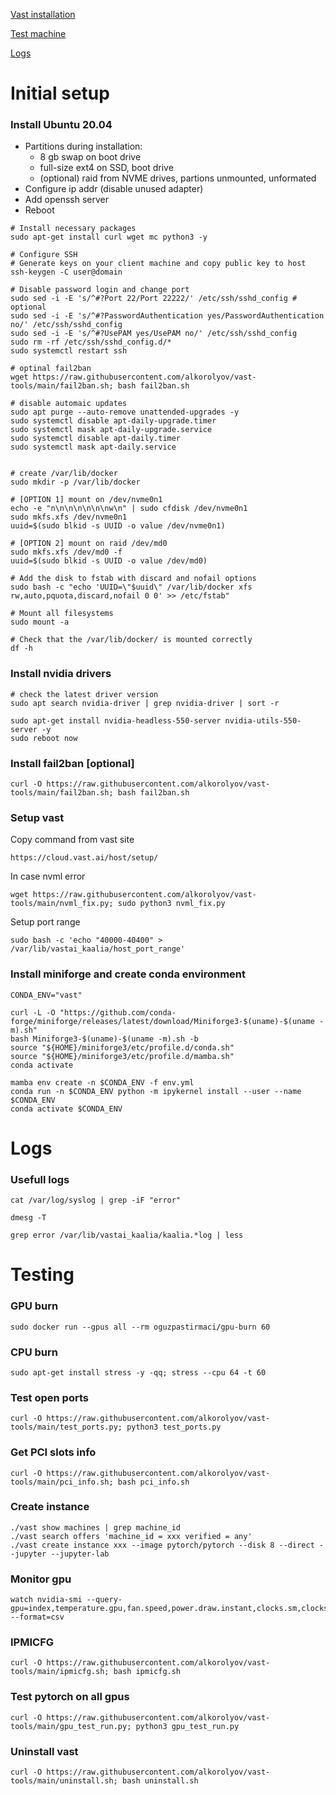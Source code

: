 [Vast installation](#initial-setup)

[Test machine](#testing)

[Logs](#logs)

# Initial setup

### Install Ubuntu 20.04

* Partitions during installation:
    - 8 gb swap on boot drive
    - full-size ext4 on SSD, boot drive
    - (optional) raid from NVME drives, partions unmounted, unformated
* Configure ip addr (disable unused adapter)
* Add openssh server
* Reboot

```
# Install necessary packages
sudo apt-get install curl wget mc python3 -y

# Configure SSH
# Generate keys on your client machine and copy public key to host
ssh-keygen -C user@domain

# Disable password login and change port
sudo sed -i -E 's/^#?Port 22/Port 22222/' /etc/ssh/sshd_config # optional
sudo sed -i -E 's/^#?PasswordAuthentication yes/PasswordAuthentication no/' /etc/ssh/sshd_config
sudo sed -i -E 's/^#?UsePAM yes/UsePAM no/' /etc/ssh/sshd_config
sudo rm -rf /etc/ssh/sshd_config.d/*
sudo systemctl restart ssh

# optinal fail2ban
wget https://raw.githubusercontent.com/alkorolyov/vast-tools/main/fail2ban.sh; bash fail2ban.sh

# disable automaic updates
sudo apt purge --auto-remove unattended-upgrades -y
sudo systemctl disable apt-daily-upgrade.timer
sudo systemctl mask apt-daily-upgrade.service 
sudo systemctl disable apt-daily.timer
sudo systemctl mask apt-daily.service


# create /var/lib/docker
sudo mkdir -p /var/lib/docker

# [OPTION 1] mount on /dev/nvme0n1
echo -e "n\n\n\n\n\n\nw\n" | sudo cfdisk /dev/nvme0n1
sudo mkfs.xfs /dev/nvme0n1
uuid=$(sudo blkid -s UUID -o value /dev/nvme0n1)

# [OPTION 2] mount on raid /dev/md0
sudo mkfs.xfs /dev/md0 -f
uuid=$(sudo blkid -s UUID -o value /dev/md0)

# Add the disk to fstab with discard and nofail options
sudo bash -c "echo 'UUID=\"$uuid\" /var/lib/docker xfs rw,auto,pquota,discard,nofail 0 0' >> /etc/fstab"

# Mount all filesystems
sudo mount -a

# Check that the /var/lib/docker/ is mounted correctly
df -h
```
  
### Install nvidia drivers
```
# check the latest driver version 
sudo apt search nvidia-driver | grep nvidia-driver | sort -r
```
```
sudo apt-get install nvidia-headless-550-server nvidia-utils-550-server -y
sudo reboot now
```

### Install fail2ban [optional]
```
curl -O https://raw.githubusercontent.com/alkorolyov/vast-tools/main/fail2ban.sh; bash fail2ban.sh
```

### Setup vast
Copy command from vast site
```
https://cloud.vast.ai/host/setup/
```

In case nvml error
```
wget https://raw.githubusercontent.com/alkorolyov/vast-tools/main/nvml_fix.py; sudo python3 nvml_fix.py
```

Setup port range
```
sudo bash -c 'echo "40000-40400" > /var/lib/vastai_kaalia/host_port_range'
```

### Install miniforge and create conda environment
```
CONDA_ENV="vast"

curl -L -O "https://github.com/conda-forge/miniforge/releases/latest/download/Miniforge3-$(uname)-$(uname -m).sh"
bash Miniforge3-$(uname)-$(uname -m).sh -b
source "${HOME}/miniforge3/etc/profile.d/conda.sh"
source "${HOME}/miniforge3/etc/profile.d/mamba.sh"
conda activate

mamba env create -n $CONDA_ENV -f env.yml
conda run -n $CONDA_ENV python -m ipykernel install --user --name $CONDA_ENV
conda activate $CONDA_ENV
```

# Logs

### Usefull logs
```
cat /var/log/syslog | grep -iF "error"
```
```
dmesg -T
```
```
grep error /var/lib/vastai_kaalia/kaalia.*log | less
```


# Testing

### GPU burn
```
sudo docker run --gpus all --rm oguzpastirmaci/gpu-burn 60
```

### CPU burn
```
sudo apt-get install stress -y -qq; stress --cpu 64 -t 60
```

### Test open ports
```
curl -O https://raw.githubusercontent.com/alkorolyov/vast-tools/main/test_ports.py; python3 test_ports.py
```

### Get PCI slots info
```
curl -O https://raw.githubusercontent.com/alkorolyov/vast-tools/main/pci_info.sh; bash pci_info.sh
```

### Create instance
```
./vast show machines | grep machine_id
./vast search offers 'machine_id = xxx verified = any'
./vast create instance xxx --image pytorch/pytorch --disk 8 --direct --jupyter --jupyter-lab
```

### Monitor gpu
```
watch nvidia-smi --query-gpu=index,temperature.gpu,fan.speed,power.draw.instant,clocks.sm,clocks.mem --format=csv
```

### IPMICFG
```
curl -O https://raw.githubusercontent.com/alkorolyov/vast-tools/main/ipmicfg.sh; bash ipmicfg.sh
```

### Test pytorch on all gpus
```
curl -O https://raw.githubusercontent.com/alkorolyov/vast-tools/main/gpu_test_run.py; python3 gpu_test_run.py
```


### Uninstall vast
```
curl -O https://raw.githubusercontent.com/alkorolyov/vast-tools/main/uninstall.sh; bash uninstall.sh
```



